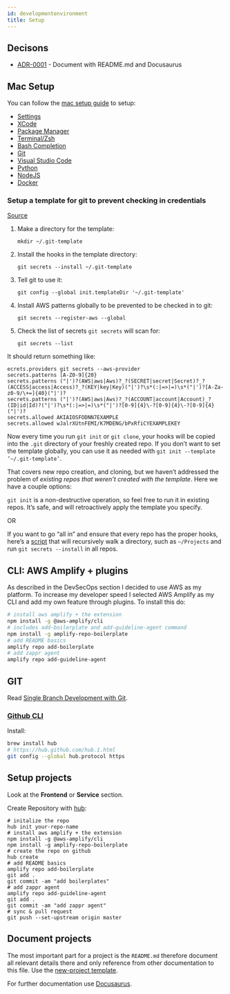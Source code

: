 ```yaml
---
id: developmentenvironment
title: Setup
---
```


## Decisons

<!-- adrlog -->

- [ADR-0001](adr/0001-document-with-readme-md-and-docusaurus) - Document with README.md and Docusaurus

<!-- adrlogstop -->


## Mac Setup 

You can follow the [mac setup guide](http://sourabhbajaj.com/mac-setup/) to setup:
- [Settings](http://sourabhbajaj.com/mac-setup/SystemPreferences/)
- [XCode](http://sourabhbajaj.com/mac-setup/Xcode/)
- [Package Manager](http://sourabhbajaj.com/mac-setup/Homebrew/)
- [Terminal/Zsh](http://sourabhbajaj.com/mac-setup/iTerm/zsh.html)
- [Bash Completion](http://sourabhbajaj.com/mac-setup/BashCompletion/)
- [Git](http://sourabhbajaj.com/mac-setup/Git/)
- [Visual Studio Code](tbd)
- [Python](http://sourabhbajaj.com/mac-setup/Python/)
- [NodeJS](http://sourabhbajaj.com/mac-setup/Node.js/)
- [Docker](http://sourabhbajaj.com/mac-setup/Docker/)

### Setup a template for git to prevent checking in credentials

[Source](https://seesparkbox.com/foundry/git_secrets)

1. Make a directory for the template: 

   ```text
   mkdir ~/.git-template
   ```

2. Install the hooks in the template directory: 

   ```text
   git secrets --install ~/.git-template
   ```

3. Tell git to use it:

   ```text
   git config --global init.templateDir '~/.git-template'
   ```

4. Install AWS patterns globally to be prevented to be checked in to git:

   ```text
   git secrets --register-aws --global
   ```

5. Check the list of secrets `git secrets` will scan for:

   ```text
   git secrets --list
   ```

It should return something like:

```text
ecrets.providers git secrets --aws-provider
secrets.patterns [A-Z0-9]{20}
secrets.patterns ("|')?(AWS|aws|Aws)?_?(SECRET|secret|Secret)?_?(ACCESS|access|Access)?_?(KEY|key|Key)("|')?\s*(:|=>|=)\s*("|')?[A-Za-z0-9/\+=]{40}("|')?
secrets.patterns ("|')?(AWS|aws|Aws)?_?(ACCOUNT|account|Account)_?(ID|id|Id)?("|')?\s*(:|=>|=)\s*("|')?[0-9]{4}\-?[0-9]{4}\-?[0-9]{4}("|')?
secrets.allowed AKIAIOSFODNN7EXAMPLE
secrets.allowed wJalrXUtnFEMI/K7MDENG/bPxRfiCYEXAMPLEKEY
```

Now every time you run `git init` or `git clone`, your hooks will be copied into the `.git` directory of your freshly created repo. If you don’t want to set the template globally, you can use it as needed with `git init --template ’~/.git-template’`.

That covers new repo creation, and cloning, but we haven’t addressed the problem of _existing repos that weren’t created with the template_. Here we have a couple options:

`git init` is a non-destructive operation, so feel free to run it in existing repos. It’s safe, and will retroactively apply the template you specify. 

OR

If you want to go “all in” and ensure that every repo has the proper hooks, here’s a [script](https://gist.github.com/iAmNathanJ/0ae03dcb08ba222d36346b138e83bfdf) that will recursively walk a directory, such as `~/Projects` and run `git secrets --install` in all repos.

## CLI: AWS Amplify + plugins

As described in the DevSecOps section I decided to use AWS as my platform. To increase my developer speed I selected AWS Amplify as my CLI and add my own feature through plugins. To install this do: 

```bash
# install aws amplify + the extension
npm install -g @aws-amplify/cli
# includes add-boilerplate and add-guideline-agent command
npm install -g amplify-repo-boilerplate
# add README basics
amplify repo add-boilerplate
# add zappr agent
amplify repo add-guideline-agent
```

## GIT

Read [Single Branch Development with Git](https://medium.com/learn-git-today/single-branch-development-with-git-f72a052446cf).

### [Github CLI](https://hub.github.com/)

Install:

```bash
brew install hub
# https://hub.github.com/hub.1.html
git config --global hub.protocol https
```

## Setup projects

Look at the **Frontend** or **Service** section. 

Create Repository with [hub](tools.md):

```
# initalize the repo
hub init your-repo-name
# install aws amplify + the extension
npm install -g @aws-amplify/cli
npm install -g amplify-repo-boilerplate
# create the repo on github
hub create
# add README basics
amplify repo add-boilerplate
git add .
git commit -am "add boilerplates"
# add zappr agent
amplify repo add-guideline-agent
git add .
git commit -am "add zappr agent"
# sync & pull request
git push --set-upstream origin master
```

## Document projects

The most important part for a project is the `README.md` therefore document all relevant details there and only reference from other documentation to this file. Use the [new-project template](https://github.com/denseidel/new-project). 

For further documentation use [Docusaurus](https://docusaurus.io/docs/en/installation).